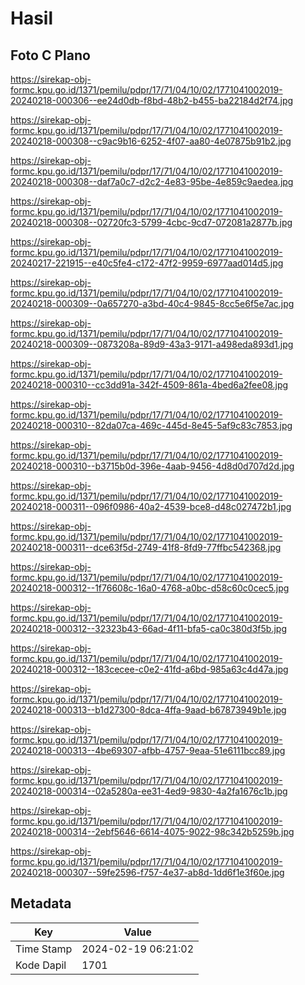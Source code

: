 # Hasil

## Foto C Plano

https://sirekap-obj-formc.kpu.go.id/1371/pemilu/pdpr/17/71/04/10/02/1771041002019-20240218-000306--ee24d0db-f8bd-48b2-b455-ba22184d2f74.jpg

https://sirekap-obj-formc.kpu.go.id/1371/pemilu/pdpr/17/71/04/10/02/1771041002019-20240218-000308--c9ac9b16-6252-4f07-aa80-4e07875b91b2.jpg

https://sirekap-obj-formc.kpu.go.id/1371/pemilu/pdpr/17/71/04/10/02/1771041002019-20240218-000308--daf7a0c7-d2c2-4e83-95be-4e859c9aedea.jpg

https://sirekap-obj-formc.kpu.go.id/1371/pemilu/pdpr/17/71/04/10/02/1771041002019-20240218-000308--02720fc3-5799-4cbc-9cd7-072081a2877b.jpg

https://sirekap-obj-formc.kpu.go.id/1371/pemilu/pdpr/17/71/04/10/02/1771041002019-20240217-221915--e40c5fe4-c172-47f2-9959-6977aad014d5.jpg

https://sirekap-obj-formc.kpu.go.id/1371/pemilu/pdpr/17/71/04/10/02/1771041002019-20240218-000309--0a657270-a3bd-40c4-9845-8cc5e6f5e7ac.jpg

https://sirekap-obj-formc.kpu.go.id/1371/pemilu/pdpr/17/71/04/10/02/1771041002019-20240218-000309--0873208a-89d9-43a3-9171-a498eda893d1.jpg

https://sirekap-obj-formc.kpu.go.id/1371/pemilu/pdpr/17/71/04/10/02/1771041002019-20240218-000310--cc3dd91a-342f-4509-861a-4bed6a2fee08.jpg

https://sirekap-obj-formc.kpu.go.id/1371/pemilu/pdpr/17/71/04/10/02/1771041002019-20240218-000310--82da07ca-469c-445d-8e45-5af9c83c7853.jpg

https://sirekap-obj-formc.kpu.go.id/1371/pemilu/pdpr/17/71/04/10/02/1771041002019-20240218-000310--b3715b0d-396e-4aab-9456-4d8d0d707d2d.jpg

https://sirekap-obj-formc.kpu.go.id/1371/pemilu/pdpr/17/71/04/10/02/1771041002019-20240218-000311--096f0986-40a2-4539-bce8-d48c027472b1.jpg

https://sirekap-obj-formc.kpu.go.id/1371/pemilu/pdpr/17/71/04/10/02/1771041002019-20240218-000311--dce63f5d-2749-41f8-8fd9-77ffbc542368.jpg

https://sirekap-obj-formc.kpu.go.id/1371/pemilu/pdpr/17/71/04/10/02/1771041002019-20240218-000312--1f76608c-16a0-4768-a0bc-d58c60c0cec5.jpg

https://sirekap-obj-formc.kpu.go.id/1371/pemilu/pdpr/17/71/04/10/02/1771041002019-20240218-000312--32323b43-66ad-4f11-bfa5-ca0c380d3f5b.jpg

https://sirekap-obj-formc.kpu.go.id/1371/pemilu/pdpr/17/71/04/10/02/1771041002019-20240218-000312--183cecee-c0e2-41fd-a6bd-985a63c4d47a.jpg

https://sirekap-obj-formc.kpu.go.id/1371/pemilu/pdpr/17/71/04/10/02/1771041002019-20240218-000313--b1d27300-8dca-4ffa-9aad-b67873949b1e.jpg

https://sirekap-obj-formc.kpu.go.id/1371/pemilu/pdpr/17/71/04/10/02/1771041002019-20240218-000313--4be69307-afbb-4757-9eaa-51e6111bcc89.jpg

https://sirekap-obj-formc.kpu.go.id/1371/pemilu/pdpr/17/71/04/10/02/1771041002019-20240218-000314--02a5280a-ee31-4ed9-9830-4a2fa1676c1b.jpg

https://sirekap-obj-formc.kpu.go.id/1371/pemilu/pdpr/17/71/04/10/02/1771041002019-20240218-000314--2ebf5646-6614-4075-9022-98c342b5259b.jpg

https://sirekap-obj-formc.kpu.go.id/1371/pemilu/pdpr/17/71/04/10/02/1771041002019-20240218-000307--59fe2596-f757-4e37-ab8d-1dd6f1e3f60e.jpg


## Metadata

| Key        | Value               |
| ---------- | ------------------- |
| Time Stamp | 2024-02-19 06:21:02 |
| Kode Dapil | 1701                |



